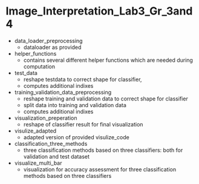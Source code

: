 # Image_Interpretation_Lab3_Gr_3and4
* data_loader_preprocessing
  * dataloader as provided
* helper_functions
  * contains several different helper functions which are needed during computation
* test_data
  * reshape testdata to correct shape for classifier,
  * computes additional indixes
* training_validation_data_preprocessing
  * reshape training and validation data to correct shape for classifier
  * split data into training and validation data
  * computes additional indixes 
* visualization_preperation
  * reshape of classifier result for final visualization
* visulize_adapted
  * adapted version of provided visulize_code
* classification_three_methods
  * three classification methods based on three classifiers: both for validation and test dataset
* visualize_multi_bar
  * visualization for accuracy assessment for three classification methods based on three classifiers
